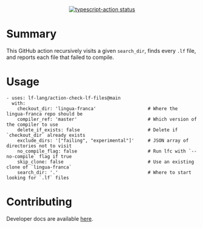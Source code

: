<p align="center">
  <a href="https://github.com/actions/typescript-action/actions"><img alt="typescript-action status" src="https://github.com/actions/typescript-action/workflows/build-test/badge.svg"></a>
</p>

# Summary

This GitHub action recursively visits a given `search_dir`, finds every `.lf` file, and reports each file that failed to compile.

# Usage

```
- uses: lf-lang/action-check-lf-files@main
  with:
    checkout_dir: 'lingua-franca'                   # Where the lingua-franca repo should be
    compiler_ref: 'master'                          # Which version of the compiler to use
    delete_if_exists: false                         # Delete if `checkout_dir` already exists
    exclude_dirs: '["failing", "experimental"]'     # JSON array of directories not to visit
    no_compile_flag: false                          # Run lfc with `--no-compile` flag if true
    skip_clone: false                               # Use an existing clone of `lingua-franca`
    search_dir: '.'                                 # Where to start looking for `.lf` files
```
# Contributing
Developer docs are available [here](CONTRIBUTING.md).